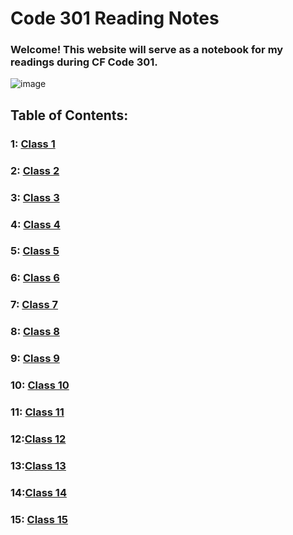 # Code 301 Reading Notes
### Welcome! This website will serve as a notebook for my readings during CF Code 301.
![image](https://inteng-storage.s3.amazonaws.com/img/iea/9lwjAVnM6E/sizes/ocde_resize_md.jpg)
## Table of Contents:
### 1: [Class 1](/301/class-1.md)
### 2: [Class 2](/301/class-2.md)
### 3: [Class 3](/301/class-3.md)
### 4: [Class 4]()
### 5: [Class 5](/301/class-5.md)
### 6: [Class 6](/301/class-6.md)
### 7: [Class 7](/301/class-7.md)
### 8: [Class 8](/301/class-8.md)
### 9: [Class 9]()
### 10: [Class 10]()
### 11: [Class 11]()
### 12:[Class 12]()
### 13:[Class 13]()
### 14:[Class 14]()
### 15: [Class 15]()
